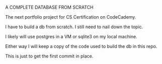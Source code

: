 A COMPLETE DATABASE FROM SCRATCH

The next portfolio project for CS Certification on CodeCademy.

I have to build a db from scratch. I still need to nail down the topic.

I likely will use postgres in a VM or sqlite3 on my local machine.

Either way I will keep a copy of the code used to build the db in this repo.

This is just to get the first commit in place.

